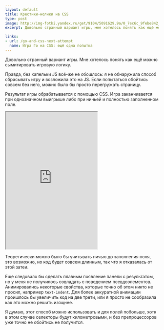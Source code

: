 ```yaml
---
layout: default
title: Крестики-нолики на CSS
type: post
image: http://img-fotki.yandex.ru/get/9104/5091629.9a/0_7ec6c_9febe842_L.png
excerpt: Довольно странный вариант игры, мне хотелось понять как ещё можно сымитировать игровую логику.

links:
- url: /go-and-css-next-attempt
  name: Игра Го на CSS∶ ещё одна попытка
---
```

 
Довольно странный вариант игры. <!--more-->
Мне хотелось понять как ещё можно сымитировать игровую логику.

Правда, без капельки JS всё-же не обошлось: я не обнаружила способ сбрасывать игру и возложила это на JS. Если попытаться обойтись совсем без него, можно было бы просто перегружать страницу.

Результат игры обрабатывается с помощью CSS. 
Игра заканчивается при однозначном выигрыше либо при ничьей и полностью заполненном поле.

<iframe class="jsbin" style="height: 450px" src="http://jsbin.com/aWamijum/4"></iframe>

Теоретически можно было бы учитывать ничью до заполнения поля, это возможно, но код будет совсем длинным, так что я отказалась от этой затеи.

Ещё следовало бы сделать плавным появление панели с результатом, но у меня не получилось совладать с поведением псевдоэлементов. Анимировались некоторые свойства, которые точно об этом никто не просил, например <code>text-indent</code>. Для более аккуратной анимации проишлось бы увеличить код на две трети, или я просто не сообразила как это можно решить изящнее.

Я думаю, этот способ можно использовать и для полей побольше, хотя в этом случае селекторы будут километровыми, и без препроцессоров уже точно не обойтись не получится.